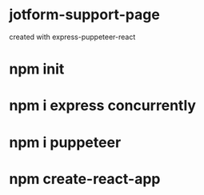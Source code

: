 # jotform-support-page

created with express-puppeteer-react

# npm init
# npm i express concurrently
# npm i puppeteer
# npm create-react-app
